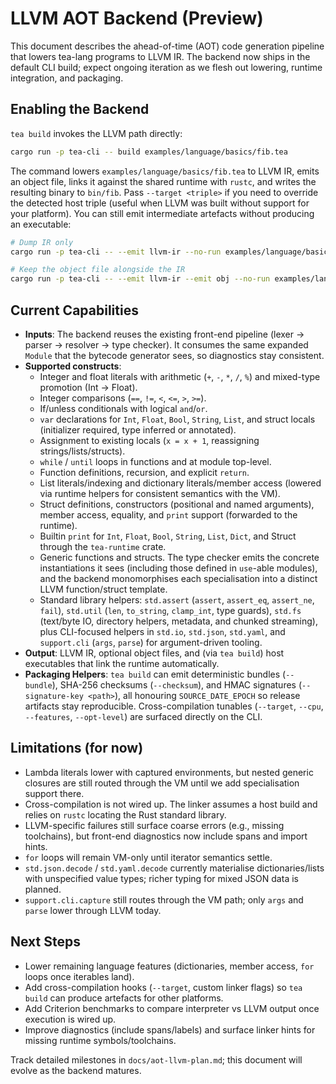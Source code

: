# LLVM AOT Backend (Preview)

This document describes the ahead-of-time (AOT) code generation pipeline that lowers tea-lang programs to LLVM IR. The backend now ships in the default CLI build; expect ongoing iteration as we flesh out lowering, runtime integration, and packaging.

## Enabling the Backend

`tea build` invokes the LLVM path directly:

```bash
cargo run -p tea-cli -- build examples/language/basics/fib.tea
```

The command lowers `examples/language/basics/fib.tea` to LLVM IR, emits an object file, links it against the shared runtime with `rustc`, and writes the resulting binary to `bin/fib`. Pass `--target <triple>` if you need to override the detected host triple (useful when LLVM was built without support for your platform). You can still emit intermediate artefacts without producing an executable:

```bash
# Dump IR only
cargo run -p tea-cli -- --emit llvm-ir --no-run examples/language/basics/fib.tea

# Keep the object file alongside the IR
cargo run -p tea-cli -- --emit llvm-ir --emit obj --no-run examples/language/basics/fib.tea
```

## Current Capabilities

- **Inputs**: The backend reuses the existing front-end pipeline (lexer → parser → resolver → type checker). It consumes the same expanded `Module` that the bytecode generator sees, so diagnostics stay consistent.
- **Supported constructs**:
  - Integer and float literals with arithmetic (`+`, `-`, `*`, `/`, `%`) and mixed-type promotion (Int → Float).
  - Integer comparisons (`==`, `!=`, `<`, `<=`, `>`, `>=`).
  - If/unless conditionals with logical `and`/`or`.
  - `var` declarations for `Int`, `Float`, `Bool`, `String`, `List`, and struct locals (initializer required, type inferred or annotated).
  - Assignment to existing locals (`x = x + 1`, reassigning strings/lists/structs).
  - `while` / `until` loops in functions and at module top-level.
  - Function definitions, recursion, and explicit `return`.
  - List literals/indexing and dictionary literals/member access (lowered via runtime helpers for consistent semantics with the VM).
  - Struct definitions, constructors (positional and named arguments), member access, equality, and `print` support (forwarded to the runtime).
  - Builtin `print` for `Int`, `Float`, `Bool`, `String`, `List`, `Dict`, and Struct through the `tea-runtime` crate.
  - Generic functions and structs. The type checker emits the concrete instantiations it sees (including those defined in `use`-able modules), and the backend monomorphises each specialisation into a distinct LLVM function/struct template.
  - Standard library helpers: `std.assert` (`assert`, `assert_eq`, `assert_ne`, `fail`), `std.util` (`len`, `to_string`, `clamp_int`, type guards), `std.fs` (text/byte IO, directory helpers, metadata, and chunked streaming), plus CLI-focused helpers in `std.io`, `std.json`, `std.yaml`, and `support.cli` (`args`, `parse`) for argument-driven tooling.
- **Output**: LLVM IR, optional object files, and (via `tea build`) host executables that link the runtime automatically.
- **Packaging Helpers**: `tea build` can emit deterministic bundles (`--bundle`), SHA-256 checksums (`--checksum`), and HMAC signatures (`--signature-key <path>`), all honouring `SOURCE_DATE_EPOCH` so release artifacts stay reproducible. Cross-compilation tunables (`--target`, `--cpu`, `--features`, `--opt-level`) are surfaced directly on the CLI.

## Limitations (for now)

- Lambda literals lower with captured environments, but nested generic closures are still routed through the VM until we add specialisation support there.
- Cross-compilation is not wired up. The linker assumes a host build and relies on `rustc` locating the Rust standard library.
- LLVM-specific failures still surface coarse errors (e.g., missing toolchains), but front-end diagnostics now include spans and import hints.
- `for` loops will remain VM-only until iterator semantics settle.
- `std.json.decode` / `std.yaml.decode` currently materialise dictionaries/lists with unspecified value types; richer typing for mixed JSON data is planned.
- `support.cli.capture` still routes through the VM path; only `args` and `parse` lower through LLVM today.

## Next Steps

- Lower remaining language features (dictionaries, member access, `for` loops once iterables land).
- Add cross-compilation hooks (`--target`, custom linker flags) so `tea build` can produce artefacts for other platforms.
- Add Criterion benchmarks to compare interpreter vs LLVM output once execution is wired up.
- Improve diagnostics (include spans/labels) and surface linker hints for missing runtime symbols/toolchains.

Track detailed milestones in `docs/aot-llvm-plan.md`; this document will evolve as the backend matures.
